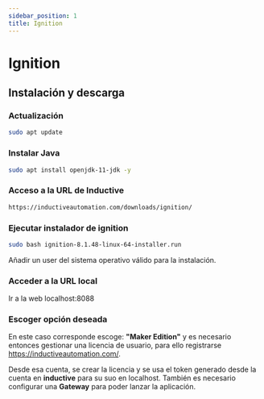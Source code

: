 ```yaml
---
sidebar_position: 1
title: Ignition
---
```


# Ignition
## Instalación y descarga
### Actualización
```bash
sudo apt update
```

### Instalar Java
```bash
sudo apt install openjdk-11-jdk -y
```

### Acceso a la URL de Inductive
```bash
https://inductiveautomation.com/downloads/ignition/
```

### Ejecutar instalador de ignition
```bash
sudo bash ignition-8.1.48-linux-64-installer.run 
```
Añadir un user del sistema operativo válido para la instalación.

### Acceder a la URL local
Ir a la web localhost:8088

### Escoger opción deseada
En este caso corresponde escoge: **"Maker Edition"** y es necesario entonces gestionar una licencia de usuario, para ello registrarse https://inductiveautomation.com/.

Desde esa cuenta, se crear la licencia y se usa el token generado desde la cuenta en **inductive** para su suo en localhost. También es necesario configurar una **Gateway** para poder lanzar la aplicación.